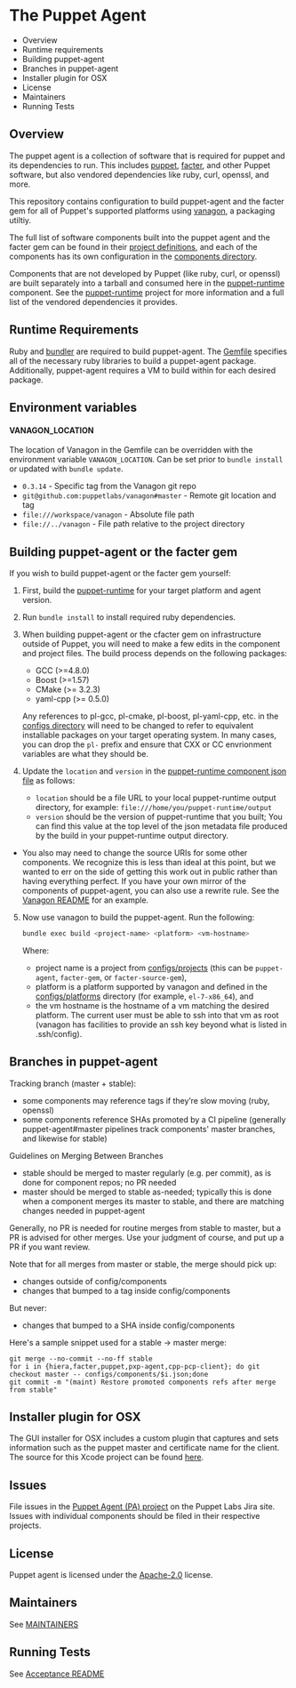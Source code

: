 The Puppet Agent
===
 * Overview
 * Runtime requirements
 * Building puppet-agent
 * Branches in puppet-agent
 * Installer plugin for OSX
 * License
 * Maintainers
 * Running Tests

Overview
---
The puppet agent is a collection of software that is required for puppet and
its dependencies to run. This includes
[puppet](https://github.com/puppetlabs/puppet),
[facter](https://github.com/puppetlabs/facter), and other Puppet software, but
also vendored dependencies like ruby, curl, openssl, and more.

This repository contains configuration to build puppet-agent and the facter gem
for all of Puppet's supported platforms using
[vanagon](https://github.com/puppetlabs/vanagon), a packaging utiltiy.

The full list of software components built into the puppet agent and the
facter gem can be found in their [project definitions](configs/projects/), and
each of the components has its own configuration in the [components
directory](configs/components/).

Components that are not developed by Puppet (like ruby, curl, or openssl) are
built separately into a tarball and consumed here in the
[puppet-runtime](configs/components/puppet-runtime.rb) component. See the
[puppet-runtime](https://github.com/puppetlabs/puppet-runtime) project for more
information and a full list of the vendored dependencies it provides.

Runtime Requirements
---
Ruby and [bundler](http://bundler.io/) are required to build puppet-agent. The
[Gemfile](Gemfile) specifies all of the necessary ruby libraries to build a
puppet-agent package.  Additionally, puppet-agent requires a VM to build within
for each desired package.

## Environment variables
#### VANAGON\_LOCATION
The location of Vanagon in the Gemfile can be overridden with the environment variable `VANAGON_LOCATION`. Can be set prior to `bundle install` or updated with `bundle update`.

* `0.3.14` - Specific tag from the Vanagon git repo
* `git@github.com:puppetlabs/vanagon#master` - Remote git location and tag
* `file:///workspace/vanagon` - Absolute file path
* `file://../vanagon` - File path relative to the project directory

Building puppet-agent or the facter gem
---

If you wish to build puppet-agent or the facter gem yourself:

1. First, build the
   [puppet-runtime](https://github.com/puppetlabs/puppet-runtime) for your
   target platform and agent version.
2. Run `bundle install` to install required ruby dependencies.
3. When building puppet-agent or the cfacter gem on infrastructure outside of
   Puppet, you will need to make a few edits in the component and project
   files. The build process depends on the following packages:
     - GCC (>=4.8.0)
     - Boost (>=1.57)
     - CMake (>= 3.2.3)
     - yaml-cpp (>= 0.5.0)

     Any references to pl-gcc, pl-cmake, pl-boost, pl-yaml-cpp, etc. in the
     [configs directory](configs/) will need to be changed to refer to
     equivalent installable packages on your target operating system. In many
     cases, you can drop the `pl-` prefix and ensure that CXX or CC envrionment
     variables are what they should be.
4. Update the `location` and `version` in the [puppet-runtime
   component json file](configs/components/puppet-runtime.json) as follows:
   - `location` should be a file URL to your local puppet-runtime output
     directory, for example: `file:///home/you/puppet-runtime/output`
   - `version` should be the version of puppet-runtime that you built; You
     can find this value at the top level of the json metadata file produced by
     the build in your puppet-runtime output directory.
  - You also may need to change the source URIs for some other components. We
    recognize this is less than ideal at this point, but we wanted to err on
    the side of getting this work out in public rather than having everything
    perfect. If you have your own mirror of the components of puppet-agent, you
    can also use a rewrite rule. See the [Vanagon
    README](https://github.com/puppetlabs/vanagon/blob/master/examples/projects/project.rb#L26)
    for an example.
5. Now use vanagon to build the puppet-agent. Run the following:

   ```sh
   bundle exec build <project-name> <platform> <vm-hostname>
   ```

   Where:
   - project name is a project from [configs/projects](configs/projects) (this
     can be `puppet-agent`, `facter-gem`, or `facter-source-gem`),
   - platform is a platform supported by vanagon and defined in the
     [configs/platforms](configs/platforms/) directory (for example,
     `el-7-x86_64`), and
   - the vm hostname is the hostname of a vm matching the desired platform. The
     current user must be able to ssh into that vm as root (vanagon has facilities
     to provide an ssh key beyond what is listed in .ssh/config).

Branches in puppet-agent
---

Tracking branch (master + stable):
  * some components may reference tags if they’re slow moving (ruby, openssl)
  * some components reference SHAs promoted by a CI pipeline (generally puppet-agent#master pipelines track components' master branches, and likewise for stable)

Guidelines on Merging Between Branches
* stable should be merged to master regularly (e.g. per commit), as is done for component repos; no PR needed
* master should be merged to stable as-needed; typically this is done when a component merges its master to stable, and there are matching changes needed in puppet-agent

Generally, no PR is needed for routine merges from stable to master, but a PR is advised for other merges. Use your judgment of course, and put up a PR if you want review.

Note that for all merges from master or stable, the merge should pick up:
* changes outside of config/components
* changes that bumped to a tag inside config/components

But never:
* changes that bumped to a SHA inside config/components

Here's a sample snippet used for a stable -> master merge:

```
git merge --no-commit --no-ff stable
for i in {hiera,facter,puppet,pxp-agent,cpp-pcp-client}; do git checkout master -- configs/components/$i.json;done
git commit -m "(maint) Restore promoted components refs after merge from stable"
```

Installer plugin for OSX
---
The GUI installer for OSX includes a custom plugin that captures and sets information such
as the puppet master and certificate name for the client.  The source for this Xcode project
can be found [here](https://github.com/puppetlabs/puppet-agent-osx-installer-plugin).

Issues
---
File issues in the [Puppet Agent (PA) project](https://tickets.puppet.com/browse/PA) on the Puppet Labs Jira site. Issues with individual components should be filed in their respective projects.

License
---
Puppet agent is licensed under the [Apache-2.0](LICENSE) license.

Maintainers
---
See [MAINTAINERS](MAINTAINERS)

Running Tests
---
See [Acceptance README](acceptance/README)
